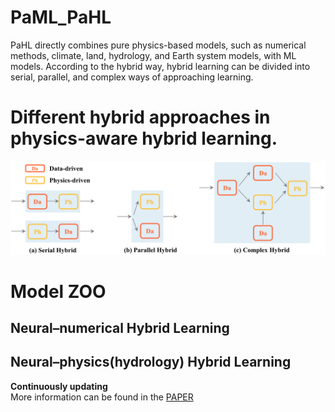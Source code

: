 # PaML_PaHL
PaHL directly combines pure physics-based models, such as numerical methods, climate, land, hydrology, and Earth system models, with ML models. According to the hybrid way, hybrid learning can be divided into serial, parallel, and complex ways of approaching learning. 
# Different hybrid approaches in physics-aware hybrid learning.
![image](https://github.com/HydroPML/PaML_PaHL/blob/main/fig1.png)
# Model ZOO
## Neural–numerical Hybrid Learning
## Neural–physics(hydrology) Hybrid Learning
**Continuously updating**  
More information can be found in the [PAPER](https://arxiv.org/abs/2310.05227)  

